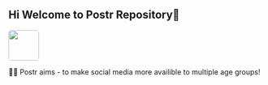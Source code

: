 ## Hi Welcome to Postr Repository👋

<img style="border-radius:5px;" width="60" src="https://avatars.githubusercontent.com/u/123524260?s=200&v=4">

🙋‍♀️ Postr aims - to make social media more availible to multiple age groups!
<!--

**Here are some ideas to get you started:**


🌈 Contribution guidelines - how can the community get involved?
👩‍💻 Useful resources - where can the community find your docs? Is there anything else the community should know?
🍿 Fun facts - what does your team eat for breakfast?
🧙 Remember, you can do mighty things with the power of [Markdown](https://docs.github.com/github/writing-on-github/getting-started-with-writing-and-formatting-on-github/basic-writing-and-formatting-syntax)
-->
